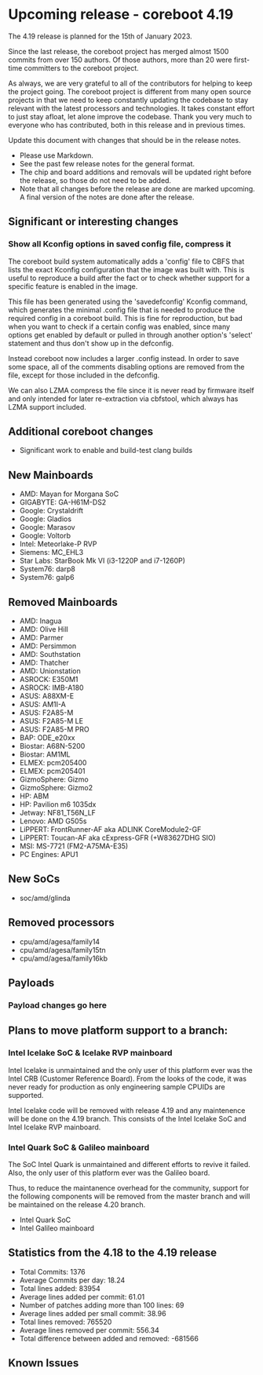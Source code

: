 Upcoming release - coreboot 4.19
========================================================================

The 4.19 release is planned for the 15th of January 2023.

Since the last release, the coreboot project has merged almost 1500
commits from over 150 authors.  Of those authors, more than 20 were
first-time committers to the coreboot project.

As always, we are very grateful to all of the contributors for helping
to keep the project going.  The coreboot project is different from many
open source projects in that we need to keep constantly updating the
codebase to stay relevant with the latest processors and technologies.
It takes constant effort to just stay afloat, let alone improve the
codebase.  Thank you very much to everyone who has contributed, both
in this release and in previous times.


Update this document with changes that should be in the release notes.

* Please use Markdown.
* See the past few release notes for the general format.
* The chip and board additions and removals will be updated right
  before the release, so those do not need to be added.
* Note that all changes before the release are done are marked upcoming.
  A final version of the notes are done after the release.

Significant or interesting changes
----------------------------------

### Show all Kconfig options in saved config file, compress it

The coreboot build system automatically adds a 'config' file to CBFS
that lists the exact Kconfig configuration that the image was built
with. This is useful to reproduce a build after the fact or to check
whether support for a specific feature is enabled in the image.

This file has been generated using the 'savedefconfig' Kconfig command,
which generates the minimal .config file that is needed to produce the
required config in a coreboot build. This is fine for reproduction, but
bad when you want to check if a certain config was enabled, since many
options get enabled by default or pulled in through another option's
'select' statement and thus don't show up in the defconfig.

Instead coreboot now includes a larger .config instead. In order to save
some space, all of the comments disabling options are removed from the
file, except for those included in the defconfig.

We can also LZMA compress the file since it is never read by firmware
itself and only intended for later re-extraction via cbfstool, which
always has LZMA support included.


Additional coreboot changes
---------------------------

* Significant work to enable and build-test clang builds



New Mainboards
--------------

* AMD: Mayan for Morgana SoC
* GIGABYTE: GA-H61M-DS2
* Google: Crystaldrift
* Google: Gladios
* Google: Marasov
* Google: Voltorb
* Intel: Meteorlake-P RVP
* Siemens: MC_EHL3
* Star Labs: StarBook Mk VI (i3-1220P and i7-1260P)
* System76: darp8
* System76: galp6

Removed Mainboards
-------------------

* AMD: Inagua
* AMD: Olive Hill
* AMD: Parmer
* AMD: Persimmon
* AMD: Southstation
* AMD: Thatcher
* AMD: Unionstation
* ASROCK: E350M1
* ASROCK: IMB-A180
* ASUS: A88XM-E
* ASUS: AM1I-A
* ASUS: F2A85-M
* ASUS: F2A85-M LE
* ASUS: F2A85-M PRO
* BAP: ODE_e20xx
* Biostar: A68N-5200
* Biostar: AM1ML
* ELMEX: pcm205400
* ELMEX: pcm205401
* GizmoSphere: Gizmo
* GizmoSphere: Gizmo2
* HP: ABM
* HP: Pavilion m6 1035dx
* Jetway: NF81_T56N_LF
* Lenovo: AMD G505s
* LiPPERT: FrontRunner-AF aka ADLINK CoreModule2-GF
* LiPPERT: Toucan-AF aka cExpress-GFR (+W83627DHG SIO)
* MSI: MS-7721 (FM2-A75MA-E35)
* PC Engines: APU1


New SoCs
-------------------

* soc/amd/glinda


Removed processors
-------------------

* cpu/amd/agesa/family14
* cpu/amd/agesa/family15tn
* cpu/amd/agesa/family16kb




Payloads
--------

### Payload changes go here



Plans to move platform support to a branch:
-------------------------------------------

### Intel Icelake SoC & Icelake RVP mainboard

Intel Icelake is unmaintained and the only user of this platform ever
was the Intel CRB (Customer Reference Board). From the looks of the
code, it was never ready for production as only engineering sample
CPUIDs are supported.

Intel Icelake code will be removed with release 4.19 and any maintenence
will be done on the 4.19 branch. This consists of the Intel Icelake SoC
and Intel Icelake RVP mainboard.


### Intel Quark SoC & Galileo mainboard

The SoC Intel Quark is unmaintained and different efforts to revive it
failed.  Also, the only user of this platform ever was the Galileo
board.

Thus, to reduce the maintanence overhead for the community, support for
the following components will be removed from the master branch and will
be maintained on the release 4.20 branch.

  * Intel Quark SoC
  * Intel Galileo mainboard


Statistics from the 4.18 to the 4.19 release
--------------------------------------------

- Total Commits: 1376
- Average Commits per day: 18.24
- Total lines added: 83954
- Average lines added per commit: 61.01
- Number of patches adding more than 100 lines: 69
- Average lines added per small commit: 38.96
- Total lines removed: 765520
- Average lines removed per commit: 556.34
- Total difference between added and removed: -681566


Known Issues
------------
